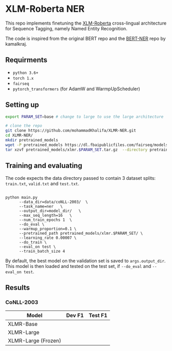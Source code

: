 # XLM-Roberta NER
This repo implements finetuning the [XLM-Roberta](https://arxiv.org/abs/1911.02116) cross-lingual architecture for Sequence Tagging, namely Named Entity Recognition. 

The code is inspired from the original BERT repo and the [BERT-NER](https://github.com/kamalkraj/BERT-NER) repo by kamalkraj.


## Requirments 
* `python 3.6+`
* `torch 1.x`
* `fairseq`
* `pytorch_transformers` (for AdamW and WarmpUpScheduler)


## Setting up

```bash
export PARAM_SET=base # change to large to use the large architecture

# clone the repo
git clone https://github.com/mohammadKhalifa/XLMR-NER.git
cd XLMR-NER/
mkdir pretrained_models 
wget -P pretrained_models https://dl.fbaipublicfiles.com/fairseq/models/xlmr.$PARAM_SET.tar.gz
tar xzvf pretrained_models/xlmr.$PARAM_SET.tar.gz  --directory pretrained_models/

```

## Training and evaluating
The code expects the data directory passed to contain 3 dataset splits: `train.txt`, `valid.txt` and `test.txt`.

```

python main.py 
      --data_dir=data/coNLL-2003/  \
      --task_name=ner   \
      --output_dir=model_dir/   \
      --max_seq_length=16   \
      --num_train_epochs 1  \
      --do_eval \
      --warmup_proportion=0.1 \
      --pretrained_path pretrained_models/xlmr.$PARAM_SET/ \
      --learning_rate 0.00007 \
      --do_train \
      --eval_on test \
      --train_batch_size 4

```

By default, the best model on the validation set is saved to `args.output_dir`. This model is then loaded and tested on the test set, if `--do_eval` and `--eval_on test`.

## Results

### CoNLL-2003

| Model | Dev F1 | Test F1  |
|---|---|---|
| XLMR-Base |    |   |
| XLMR-Large  |   |   |
| XLMR-Large (Frozen) | | |

